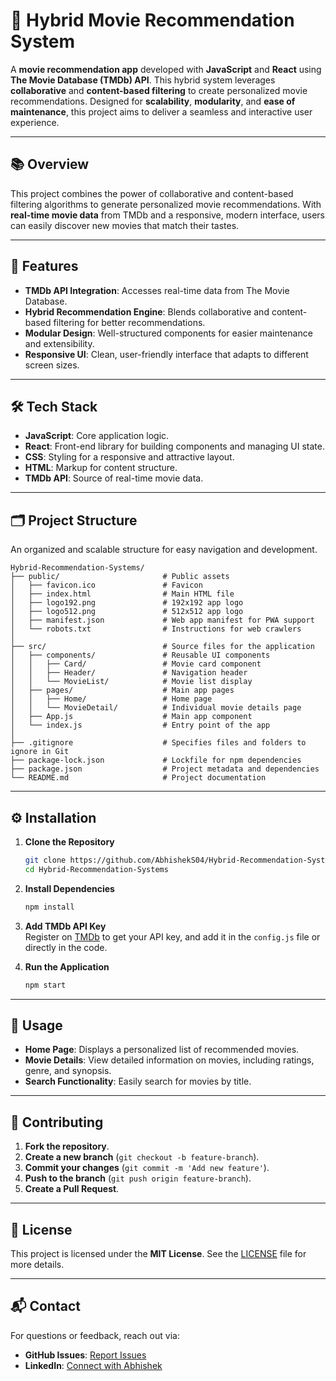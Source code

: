 
# 🎥 **Hybrid Movie Recommendation System**

A **movie recommendation app** developed with **JavaScript** and **React** using **The Movie Database (TMDb) API**. This hybrid system leverages **collaborative** and **content-based filtering** to create personalized movie recommendations. Designed for **scalability**, **modularity**, and **ease of maintenance**, this project aims to deliver a seamless and interactive user experience.

---

## 📚 **Overview**

This project combines the power of collaborative and content-based filtering algorithms to generate personalized movie recommendations. With **real-time movie data** from TMDb and a responsive, modern interface, users can easily discover new movies that match their tastes.

---

## 🌟 **Features**

- **TMDb API Integration**: Accesses real-time data from The Movie Database.
- **Hybrid Recommendation Engine**: Blends collaborative and content-based filtering for better recommendations.
- **Modular Design**: Well-structured components for easier maintenance and extensibility.
- **Responsive UI**: Clean, user-friendly interface that adapts to different screen sizes.

---

## 🛠 **Tech Stack**

- **JavaScript**: Core application logic.
- **React**: Front-end library for building components and managing UI state.
- **CSS**: Styling for a responsive and attractive layout.
- **HTML**: Markup for content structure.
- **TMDb API**: Source of real-time movie data.

---

## 🗂 **Project Structure**

An organized and scalable structure for easy navigation and development.

```plaintext
Hybrid-Recommendation-Systems/
├── public/                       # Public assets
│   ├── favicon.ico               # Favicon
│   ├── index.html                # Main HTML file
│   ├── logo192.png               # 192x192 app logo
│   ├── logo512.png               # 512x512 app logo
│   ├── manifest.json             # Web app manifest for PWA support
│   └── robots.txt                # Instructions for web crawlers
│
├── src/                          # Source files for the application
│   ├── components/               # Reusable UI components
│   │   ├── Card/                 # Movie card component
│   │   ├── Header/               # Navigation header
│   │   └── MovieList/            # Movie list display
│   ├── pages/                    # Main app pages
│   │   ├── Home/                 # Home page
│   │   └── MovieDetail/          # Individual movie details page
│   ├── App.js                    # Main app component
│   └── index.js                  # Entry point of the app
│
├── .gitignore                    # Specifies files and folders to ignore in Git
├── package-lock.json             # Lockfile for npm dependencies
├── package.json                  # Project metadata and dependencies
└── README.md                     # Project documentation
```

---

## ⚙️ **Installation**

1. **Clone the Repository**
   ```bash
   git clone https://github.com/AbhishekS04/Hybrid-Recommendation-Systems.git
   cd Hybrid-Recommendation-Systems
   ```

2. **Install Dependencies**
   ```bash
   npm install
   ```

3. **Add TMDb API Key**  
   Register on [TMDb](https://www.themoviedb.org/) to get your API key, and add it in the `config.js` file or directly in the code.

4. **Run the Application**
   ```bash
   npm start
   ```

---

## 📝 **Usage**

- **Home Page**: Displays a personalized list of recommended movies.
- **Movie Details**: View detailed information on movies, including ratings, genre, and synopsis.
- **Search Functionality**: Easily search for movies by title.

---

## 🤝 **Contributing**

1. **Fork the repository**.
2. **Create a new branch** (`git checkout -b feature-branch`).
3. **Commit your changes** (`git commit -m 'Add new feature'`).
4. **Push to the branch** (`git push origin feature-branch`).
5. **Create a Pull Request**.

---

## 📜 **License**

This project is licensed under the **MIT License**. See the [LICENSE](LICENSE) file for more details.

---

## 📬 **Contact**

For questions or feedback, reach out via:
- **GitHub Issues**: [Report Issues](https://github.com/AbhishekS04/Hybrid-Recommendation-Systems/issues)
- **LinkedIn**: [Connect with Abhishek](https://www.linkedin.com/in/abhishek-singh-045312292/)
